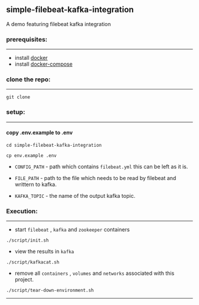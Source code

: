 ## **simple-filebeat-kafka-integration**

A demo featuring filebeat kafka integration

### **prerequisites**:
---
- install [docker](https://docs.docker.com/engine/install/)
- install [docker-compose](https://docs.docker.com/compose/install/)


### **clone the repo**:
---
```
git clone
```

### **setup**:
---
#### copy .env.example to .env
```
cd simple-filebeat-kafka-integration

cp env.example .env
```

- `CONFIG_PATH` - path which contains `filebeat.yml` this can be left as it is.
- `FILE_PATH` - path to the file which needs to be read by filebeat and writtern to kafka.

- `KAFKA_TOPIC` - the name of the output kafka topic.

### **Execution:**
---

- start `filebeat` , `kafka` and `zookeeper` containers

```
./script/init.sh
```

- view the results in `kafka`

```
./script/kafkacat.sh
```

- remove all `containers` , `volumes` and `networks` associated with this project.

```
./script/tear-down-environment.sh
```

---


